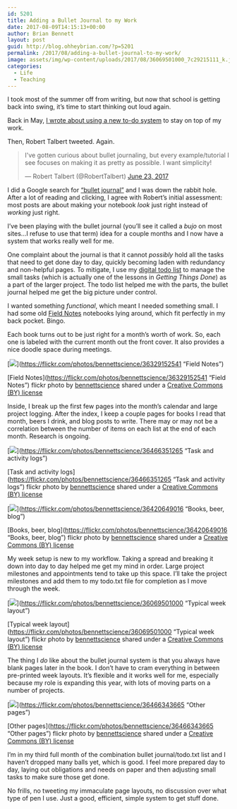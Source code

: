 ```yaml
---
id: 5201
title: Adding a Bullet Journal to my Work
date: 2017-08-09T14:15:13+00:00
author: Brian Bennett
layout: post
guid: http://blog.ohheybrian.com/?p=5201
permalink: /2017/08/adding-a-bullet-journal-to-my-work/
image: assets/img/wp-content/uploads/2017/08/36069501000_7c29215111_k.jpg
categories:
  - Life
  - Teaching
---
```

I took most of the summer off from writing, but now that school is getting back into swing, it&#8217;s time to start thinking out loud again.

Back in May, [I wrote about using a new to-do system](https://blog.ohheybrian.com/2017/05/getting-busy-with-todo-txt/) to stay on top of my work.

Then, Robert Talbert tweeted. Again.

<blockquote class="twitter-tweet" data-partner="tweetdeck">
  <p lang="en" dir="ltr">
    I've gotten curious about bullet journaling, but every example/tutorial I see focuses on making it as pretty as possible. I want simplicity!
  </p>

  <p>
    &mdash; Robert Talbert (@RobertTalbert) <a href="https://twitter.com/RobertTalbert/status/878352605725863936">June 23, 2017</a>
  </p>
</blockquote>



I did a Google search for [&#8220;bullet journal&#8221;](http://lmgtfy.com/?q=bullet+journal) and I was down the rabbit hole. After a lot of reading and clicking, I agree with Robert&#8217;s initial assessment: most posts are about making your notebook _look_ just right instead of _working_ just right.

I&#8217;ve been playing with the bullet journal (you&#8217;ll see it called a _bujo_ on most sites&#8230;I refuse to use that term) idea for a couple months and I now have a system that works really well for me.

One complaint about the journal is that it cannot _possibly_ hold all the tasks that need to get done day to day, quickly becoming laden with redundancy and non-helpful pages. To mitigate, I use my [digital todo list](https://blog.ohheybrian.com/2017/05/getting-busy-with-todo-txt/) to manage the small tasks (which is actually one of the lessons in _Getting Things Done_) as a part of the larger project. The todo list helped me with the parts, the bullet journal helped me get the big picture under control.

I wanted something _functional_, which meant I needed something small. I had some old [Field Notes](http://www.fieldnotesbrand.com) notebooks lying around, which fit perfectly in my back pocket. Bingo.

Each book turns out to be just right for a month&#8217;s worth of work. So, each one is labeled with the current month out the front cover. It also provides a nice doodle space during meetings.

[![](https://farm5.static.flickr.com/4435/36329152541_f120245a4c_z.jpg)](https://flickr.com/photos/bennettscience/36329152541 &#8220;Field Notes&#8221;)

[Field Notes](https://flickr.com/photos/bennettscience/36329152541 &#8220;Field Notes&#8221;) flickr photo by [bennettscience](https://flickr.com/people/bennettscience) shared under a [Creative Commons (BY) license](https://creativecommons.org/licenses/by/2.0/)

Inside, I break up the first few pages into the month&#8217;s calendar and large project logging. After the index, I keep a couple pages for books I read that month, beers I drink, and blog posts to write. There may or may not be a correlation between the number of items on each list at the end of each month. Research is ongoing.

[![](https://farm5.static.flickr.com/4382/36466351265_935325da51_z.jpg)](https://flickr.com/photos/bennettscience/36466351265 &#8220;Task and activity logs&#8221;)

[Task and activity logs](https://flickr.com/photos/bennettscience/36466351265 &#8220;Task and activity logs&#8221;) flickr photo by [bennettscience](https://flickr.com/people/bennettscience) shared under a [Creative Commons (BY) license](https://creativecommons.org/licenses/by/2.0/)

[![](https://farm5.static.flickr.com/4341/36420649016_eec5a6c312_z.jpg)](https://flickr.com/photos/bennettscience/36420649016 &#8220;Books, beer, blog&#8221;)

[Books, beer, blog](https://flickr.com/photos/bennettscience/36420649016 &#8220;Books, beer, blog&#8221;) flickr photo by [bennettscience](https://flickr.com/people/bennettscience) shared under a [Creative Commons (BY) license](https://creativecommons.org/licenses/by/2.0/)

My week setup is new to my workflow. Taking a spread and breaking it down into day to day helped me get my mind in order. Large project milestones and appointments tend to take up this space. I&#8217;ll take the project milestones and add them to my todo.txt file for completion as I move through the week.

[![](https://farm5.static.flickr.com/4417/36069501000_d4eb3922a0_z.jpg)](https://flickr.com/photos/bennettscience/36069501000 &#8220;Typical week layout&#8221;)

[Typical week layout](https://flickr.com/photos/bennettscience/36069501000 &#8220;Typical week layout&#8221;) flickr photo by [bennettscience](https://flickr.com/people/bennettscience) shared under a [Creative Commons (BY) license](https://creativecommons.org/licenses/by/2.0/)

The thing I _do_ like about the bullet journal system is that you always have blank pages later in the book. I don&#8217;t have to cram everything in between pre-printed week layouts. It&#8217;s flexible and it works well for me, especially because my role is expanding this year, with lots of moving parts on a number of projects.

[![](https://farm5.static.flickr.com/4341/36466343665_6a8e270ae7_z.jpg)](https://flickr.com/photos/bennettscience/36466343665 &#8220;Other pages&#8221;)

[Other pages](https://flickr.com/photos/bennettscience/36466343665 &#8220;Other pages&#8221;) flickr photo by [bennettscience](https://flickr.com/people/bennettscience) shared under a [Creative Commons (BY) license](https://creativecommons.org/licenses/by/2.0/)

I&#8217;m in my third full month of the combination bullet journal/todo.txt list and I haven&#8217;t dropped many balls yet, which is good. I feel more prepared day to day, laying out obligations and needs on paper and then adjusting small tasks to make sure those get done.

No frills, no tweeting my immaculate page layouts, no discussion over what type of pen I use. Just a good, efficient, simple system to get stuff done.
